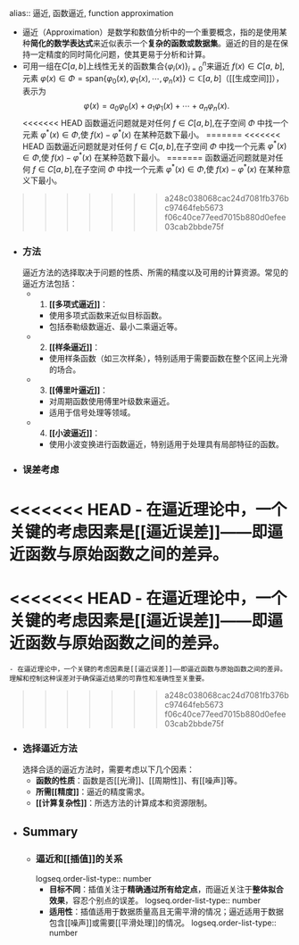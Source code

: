 alias:: 逼近, 函数逼近, function approximation

- 逼近（Approximation）是数学和数值分析中的一个重要概念，指的是使用某种**简化的数学表达式**来近似表示一个**复杂的函数或数据集**。逼近的目的是在保持一定精度的同时简化问题，使其更易于分析和计算。
- 可用一组在$C[a,b]$上线性无关的函数集合$\left\{\varphi_i(x)\right\}_{i=0}^n$来逼近 $f(x)\in C[a$, $b$],元素 $\varphi(x)\in\Phi= \mathrm{span}\{\varphi_0(x),\varphi_1(x),\cdots,\varphi_n(x)\}\subset\mathbb{C}[a,b]$（[[生成空间]]），表示为
  $$
  \varphi(x)=a_0\varphi_0(x)+a_1\varphi_1(x)+\cdots+a_n\varphi_n(x).
  $$
<<<<<<< HEAD
  函数逼近问题就是对任何 $f\in C[a,b]$,在子空间 $\Phi$ 中找一个元素 $\varphi^*(x)\in\Phi$,使 $f(x)-\varphi^*(x)$ 在某种范数下最小。
=======
<<<<<<< HEAD
  函数逼近问题就是对任何 $f\in C[a,b]$,在子空间 $\Phi$ 中找一个元素 $\varphi^*(x)\in\Phi$,使 $f(x)-\varphi^*(x)$ 在某种范数下最小。
=======
  函数逼近问题就是对任何 $f\in C[a,b]$,在子空间 $\Phi$ 中找一个元素 $\varphi^*(x)\in\Phi$,使 $f(x)-\varphi^*(x)$ 在某种意义下最小。
>>>>>>> a248c038068cac24d7081fb376bc97464feb5673
>>>>>>> f06c40ce77eed7015b880d0efee03cab2bbde75f
- ### 方法
  逼近方法的选择取决于问题的性质、所需的精度以及可用的计算资源。常见的逼近方法包括：
	- 1. **[[多项式逼近]]**：
		- 使用多项式函数来近似目标函数。
		- 包括泰勒级数逼近、最小二乘逼近等。
	- 2. **[[样条逼近]]**：
		- 使用样条函数（如三次样条），特别适用于需要函数在整个区间上光滑的场合。
	- 3. **[[傅里叶逼近]]**：
		- 对周期函数使用傅里叶级数来逼近。
		- 适用于信号处理等领域。
	- 4. **[[小波逼近]]**：
		- 使用小波变换进行函数逼近，特别适用于处理具有局部特征的函数。
- ### 误差考虑
<<<<<<< HEAD
	- 在逼近理论中，一个关键的考虑因素是[[逼近误差]]——即逼近函数与原始函数之间的差异。
=======
<<<<<<< HEAD
	- 在逼近理论中，一个关键的考虑因素是[[逼近误差]]——即逼近函数与原始函数之间的差异。
=======
	- 在逼近理论中，一个关键的考虑因素是[[逼近误差]]——即逼近函数与原始函数之间的差异。理解和控制这种误差对于确保逼近结果的可靠性和准确性至关重要。
>>>>>>> a248c038068cac24d7081fb376bc97464feb5673
>>>>>>> f06c40ce77eed7015b880d0efee03cab2bbde75f
- ### 选择逼近方法
  选择合适的逼近方法时，需要考虑以下几个因素：
	- **函数的性质**：函数是否[[光滑]]、[[周期性]]、有[[噪声]]等。
	- **所需[[精度]]**：逼近的精度需求。
	- **[[计算复杂性]]**：所选方法的计算成本和资源限制。
- ## Summary
	- ### 逼近和[[插值]]的关系
	  logseq.order-list-type:: number
		- **目标不同**：插值关注于**精确通过所有给定点**，而逼近关注于**整体拟合效果**，容忍个别点的误差。
		  logseq.order-list-type:: number
		- **适用性**：插值适用于数据质量高且无需平滑的情况；逼近适用于数据包含[[噪声]]或需要[[平滑处理]]的情况。
		  logseq.order-list-type:: number